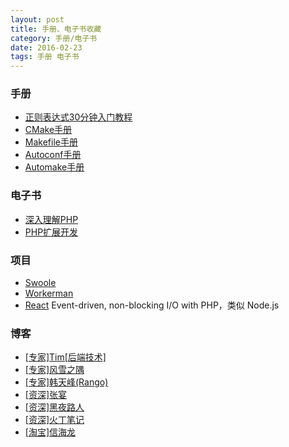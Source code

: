 ```yaml
---
layout: post
title: 手册、电子书收藏
category: 手册/电子书
date: 2016-02-23
tags: 手册 电子书
---
```




### 手册

* [正则表达式30分钟入门教程](http://www.php-note.com/doc/regex/regex.html)
* [CMake手册](http://www.cnblogs.com/coderfenghc/archive/2013/01/20/2846621.html)
* [Makefile手册](http://htwm.readthedocs.org/zh_CN/latest/index.html)
* [Autoconf手册](http://www.cnblogs.com/fengwei/p/4394165.html)
* [Automake手册](http://www.gnu.org/software/automake/manual/automake.html)

### 电子书

* [深入理解PHP](http://www.php-internals.com/book/)
* [PHP扩展开发](http://www.walu.cc/phpbook/preface.md)  

### 项目

* [Swoole](http://www.swoole.com/)
* [Workerman](http://www.workerman.net/)
* [React](http://reactphp.org/)  Event-driven, non-blocking I/O with PHP，类似 Node.js

### 博客
* [[专家]Tim[后端技术]](http://timyang.net/)
* [[专家]风雪之隅](http://www.laruence.com/)
* [[专家]韩天峰(Rango)](http://rango.swoole.com/)
* [[资深]张宴](http://zyan.cc/)
* [[资深]黑夜路人](http://blog.csdn.net/heiyeshuwu)
* [[资深]火丁笔记](http://huoding.com/)
* [[淘宝]信海龙](http://www.bo56.com/)

